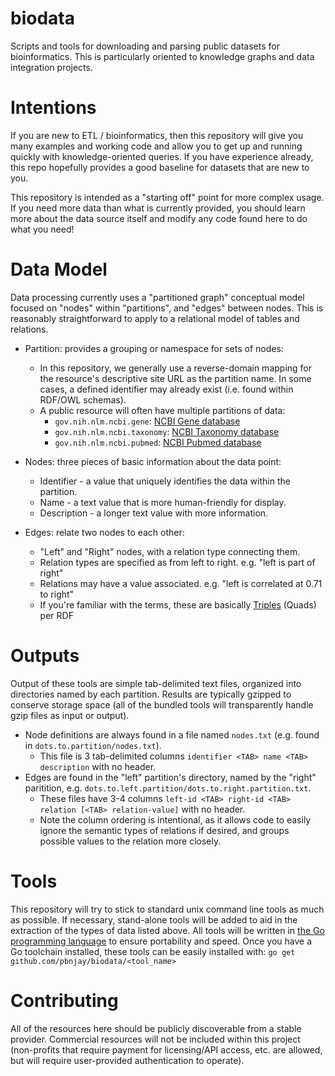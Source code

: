# biodata
Scripts and tools for downloading and parsing public datasets for bioinformatics.
This is particularly oriented to knowledge graphs and data integration projects.

# Intentions
If you are new to ETL / bioinformatics, then this repository will give you many
examples and working code and allow you to get up and running quickly with
knowledge-oriented queries. If you have experience already, this repo hopefully
provides a good baseline for datasets that are new to you.

This repository is intended as a "starting off" point for more complex usage.
If you need more data than what is currently provided, you should learn more
about the data source itself and modify any code found here to do what you need!

# Data Model
Data processing currently uses a "partitioned graph" conceptual model focused
on "nodes" within "partitions", and "edges" between nodes. This is reasonably
straightforward to apply to a relational model of tables and relations.

  - Partition: provides a grouping or namespace for sets of nodes:
    - In this repository, we generally use a reverse-domain mapping for the
      resource's descriptive site URL as the partition name. In some cases, a
      defined identifier may already exist (i.e. found within RDF/OWL schemas).
    - A public resource will often have multiple partitions of data:
      - `gov.nih.nlm.ncbi.gene`: [NCBI Gene database](https://www.ncbi.nlm.nih.gov/gene)
      - `gov.nih.nlm.ncbi.taxonomy`: [NCBI Taxonomy database](https://www.ncbi.nlm.nih.gov/taxonomy)
      - `gov.nih.nlm.ncbi.pubmed`: [NCBI Pubmed database](https://www.ncbi.nlm.nih.gov/pubmed)
  
  - Nodes: three pieces of basic information about the data point:
    - Identifier - a value that uniquely identifies the data within the partition.
    - Name - a text value that is more human-friendly for display.
    - Description - a longer text value with more information.

  - Edges: relate two nodes to each other:
    - "Left" and "Right" nodes, with a relation type connecting them.
    - Relation types are specified as from left to right. e.g. "left is part of right"
    - Relations may have a value associated. e.g. "left is correlated at 0.71 to right"
    - If you're familiar with the terms, these are basically [Triples](https://en.wikipedia.org/wiki/Semantic_triple) (Quads) per RDF

# Outputs
Output of these tools are simple tab-delimited text files, organized into
directories named by each partition. Results are typically gzipped to conserve
storage space (all of the bundled tools will transparently handle gzip files
as input or output).

  - Node definitions are always found in a file named `nodes.txt` (e.g. found in `dots.to.partition/nodes.txt`).
  	- This file is 3 tab-delimited columns `identifier <TAB> name <TAB> description` with no header.
  - Edges are found in the "left" partition's directory, named by the "right"
  	paritition, e.g. `dots.to.left.partition/dots.to.right.partition.txt`.
  	- These files have 3-4 columns `left-id <TAB> right-id <TAB> relation [<TAB> relation-value]` with no header.
  	- Note the column ordering is intentional, as it allows code to easily ignore
  	  the semantic types of relations if desired, and groups possible values to
  	  the relation more closely.

# Tools
This repository will try to stick to standard unix command line tools as much as
possible. If necessary, stand-alone tools will be added to aid in the extraction
of the types of data listed above. All tools will be written in [the Go programming language](https://golang.org/)
to ensure portability and speed. Once you have a Go toolchain installed, these
tools can be easily installed with: `go get github.com/pbnjay/biodata/<tool_name>`

# Contributing
All of the resources here should be publicly discoverable from a stable provider.
Commercial resources will not be included within this project (non-profits that
require payment for licensing/API access, etc. are allowed, but will require
user-provided authentication to operate).